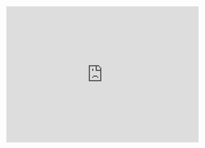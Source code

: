 ##
<iframe src="https://trinket.io/embed/python/e73ba3aa1a" width="100%" height="356" frameborder="0" marginwidth="0" marginheight="0" allowfullscreen></iframe>
